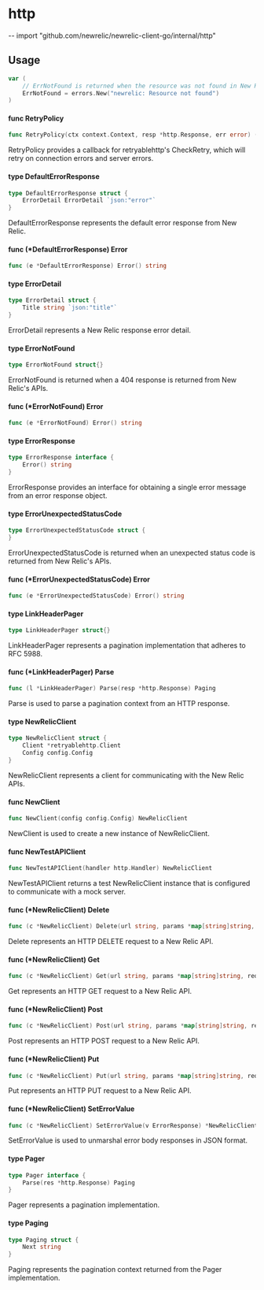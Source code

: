 # http
--
    import "github.com/newrelic/newrelic-client-go/internal/http"


## Usage

```go
var (
	// ErrNotFound is returned when the resource was not found in New Relic.
	ErrNotFound = errors.New("newrelic: Resource not found")
)
```

#### func  RetryPolicy

```go
func RetryPolicy(ctx context.Context, resp *http.Response, err error) (bool, error)
```
RetryPolicy provides a callback for retryablehttp's CheckRetry, which will retry
on connection errors and server errors.

#### type DefaultErrorResponse

```go
type DefaultErrorResponse struct {
	ErrorDetail ErrorDetail `json:"error"`
}
```

DefaultErrorResponse represents the default error response from New Relic.

#### func (*DefaultErrorResponse) Error

```go
func (e *DefaultErrorResponse) Error() string
```

#### type ErrorDetail

```go
type ErrorDetail struct {
	Title string `json:"title"`
}
```

ErrorDetail represents a New Relic response error detail.

#### type ErrorNotFound

```go
type ErrorNotFound struct{}
```

ErrorNotFound is returned when a 404 response is returned from New Relic's APIs.

#### func (*ErrorNotFound) Error

```go
func (e *ErrorNotFound) Error() string
```

#### type ErrorResponse

```go
type ErrorResponse interface {
	Error() string
}
```

ErrorResponse provides an interface for obtaining a single error message from an
error response object.

#### type ErrorUnexpectedStatusCode

```go
type ErrorUnexpectedStatusCode struct {
}
```

ErrorUnexpectedStatusCode is returned when an unexpected status code is returned
from New Relic's APIs.

#### func (*ErrorUnexpectedStatusCode) Error

```go
func (e *ErrorUnexpectedStatusCode) Error() string
```

#### type LinkHeaderPager

```go
type LinkHeaderPager struct{}
```

LinkHeaderPager represents a pagination implementation that adheres to RFC 5988.

#### func (*LinkHeaderPager) Parse

```go
func (l *LinkHeaderPager) Parse(resp *http.Response) Paging
```
Parse is used to parse a pagination context from an HTTP response.

#### type NewRelicClient

```go
type NewRelicClient struct {
	Client *retryablehttp.Client
	Config config.Config
}
```

NewRelicClient represents a client for communicating with the New Relic APIs.

#### func  NewClient

```go
func NewClient(config config.Config) NewRelicClient
```
NewClient is used to create a new instance of NewRelicClient.

#### func  NewTestAPIClient

```go
func NewTestAPIClient(handler http.Handler) NewRelicClient
```
NewTestAPIClient returns a test NewRelicClient instance that is configured to
communicate with a mock server.

#### func (*NewRelicClient) Delete

```go
func (c *NewRelicClient) Delete(url string, params *map[string]string, reqBody interface{}, value interface{}) (*http.Response, error)
```
Delete represents an HTTP DELETE request to a New Relic API.

#### func (*NewRelicClient) Get

```go
func (c *NewRelicClient) Get(url string, params *map[string]string, reqBody interface{}, value interface{}) (*http.Response, error)
```
Get represents an HTTP GET request to a New Relic API.

#### func (*NewRelicClient) Post

```go
func (c *NewRelicClient) Post(url string, params *map[string]string, reqBody interface{}, value interface{}) (*http.Response, error)
```
Post represents an HTTP POST request to a New Relic API.

#### func (*NewRelicClient) Put

```go
func (c *NewRelicClient) Put(url string, params *map[string]string, reqBody interface{}, value interface{}) (*http.Response, error)
```
Put represents an HTTP PUT request to a New Relic API.

#### func (*NewRelicClient) SetErrorValue

```go
func (c *NewRelicClient) SetErrorValue(v ErrorResponse) *NewRelicClient
```
SetErrorValue is used to unmarshal error body responses in JSON format.

#### type Pager

```go
type Pager interface {
	Parse(res *http.Response) Paging
}
```

Pager represents a pagination implementation.

#### type Paging

```go
type Paging struct {
	Next string
}
```

Paging represents the pagination context returned from the Pager implementation.
